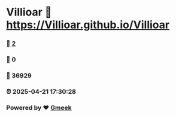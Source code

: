 # Villioar :link: https://Villioar.github.io/Villioar 
### :page_facing_up: [2](https://Villioar.github.io/Villioar/tag.html) 
### :speech_balloon: 0 
### :hibiscus: 36929 
### :alarm_clock: 2025-04-21 17:30:28 
### Powered by :heart: [Gmeek](https://github.com/Meekdai/Gmeek)
